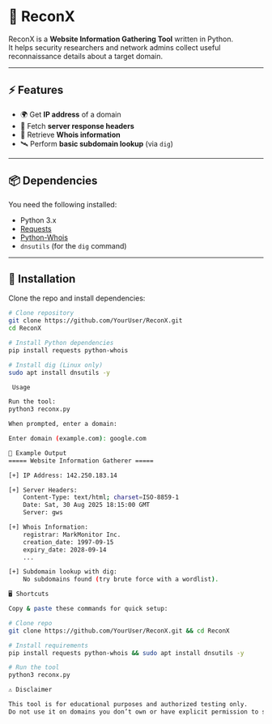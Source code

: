 # 🔎 ReconX

ReconX is a **Website Information Gathering Tool** written in Python.  
It helps security researchers and network admins collect useful reconnaissance details about a target domain.  

---

## ⚡ Features
- 🌍 Get **IP address** of a domain  
- 📡 Fetch **server response headers**  
- 🔐 Retrieve **Whois information**  
- 🛰️ Perform **basic subdomain lookup** (via `dig`)  

---

## 📦 Dependencies

You need the following installed:

- Python 3.x  
- [Requests](https://pypi.org/project/requests/)  
- [Python-Whois](https://pypi.org/project/python-whois/)  
- `dnsutils` (for the `dig` command)  

---

## 🚀 Installation

Clone the repo and install dependencies:

```bash
# Clone repository
git clone https://github.com/YourUser/ReconX.git
cd ReconX

# Install Python dependencies
pip install requests python-whois

# Install dig (Linux only)
sudo apt install dnsutils -y

 Usage

Run the tool:
python3 reconx.py

When prompted, enter a domain:

Enter domain (example.com): google.com

📌 Example Output
===== Website Information Gatherer =====

[+] IP Address: 142.250.183.14

[+] Server Headers:
    Content-Type: text/html; charset=ISO-8859-1
    Date: Sat, 30 Aug 2025 18:15:00 GMT
    Server: gws

[+] Whois Information:
    registrar: MarkMonitor Inc.
    creation_date: 1997-09-15
    expiry_date: 2028-09-14
    ...

[+] Subdomain lookup with dig:
    No subdomains found (try brute force with a wordlist).

🖥️ Shortcuts

Copy & paste these commands for quick setup:

# Clone repo
git clone https://github.com/YourUser/ReconX.git && cd ReconX

# Install requirements
pip install requests python-whois && sudo apt install dnsutils -y

# Run the tool
python3 reconx.py

⚠️ Disclaimer

This tool is for educational purposes and authorized testing only.
Do not use it on domains you don’t own or have explicit permission to scan.

